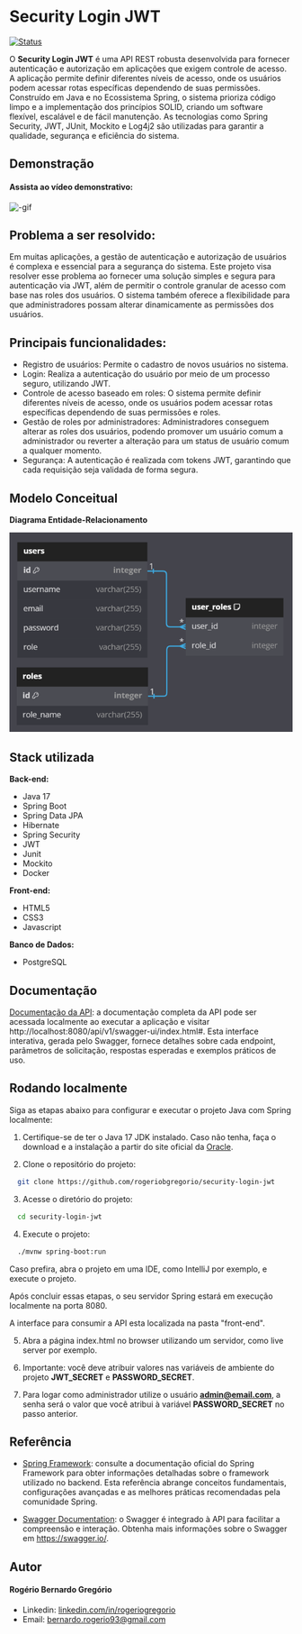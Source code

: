 # Security Login JWT
[![Status](https://img.shields.io/badge/Status-Em%20Andamento-yellow.svg)](https://github.com/seu-usuario/seu-projeto)

O **Security Login JWT** é uma API REST robusta desenvolvida para fornecer autenticação e autorização em aplicações que exigem controle de acesso. A aplicação permite definir diferentes níveis de acesso, onde os usuários podem acessar rotas específicas dependendo de suas permissões. Construído em Java e no Ecossistema Spring, o sistema prioriza código limpo e a implementação dos princípios SOLID, criando um software flexível, escalável e de fácil manutenção. As tecnologias como Spring Security, JWT, JUnit, Mockito e Log4j2 são utilizadas para garantir a qualidade, segurança e eficiência do sistema.

## Demonstração
#### Assista ao vídeo demonstrativo:

![-gif](https://github.com/rogeriobgregorio/.gif)


## Problema a ser resolvido:
Em muitas aplicações, a gestão de autenticação e autorização de usuários é complexa e essencial para a segurança do sistema. Este projeto visa resolver esse problema ao fornecer uma solução simples e segura para autenticação via JWT, além de permitir o controle granular de acesso com base nas roles dos usuários. O sistema também oferece a flexibilidade para que administradores possam alterar dinamicamente as permissões dos usuários.


## Principais funcionalidades:
- Registro de usuários: Permite o cadastro de novos usuários no sistema.
- Login: Realiza a autenticação do usuário por meio de um processo seguro, utilizando JWT.
- Controle de acesso baseado em roles: O sistema permite definir diferentes níveis de acesso, onde os usuários podem acessar rotas específicas dependendo de suas permissões e roles.
- Gestão de roles por administradores: Administradores conseguem alterar as roles dos usuários, podendo promover um usuário comum a administrador ou reverter a alteração para um status de usuário comum a qualquer momento.
- Segurança: A autenticação é realizada com tokens JWT, garantindo que cada requisição seja validada de forma segura.


## Modelo Conceitual
**Diagrama Entidade-Relacionamento**

![der](https://github.com/rogeriobgregorio/security-login-jwt/blob/main/documentation/der.png)

## Stack utilizada
**Back-end:**
- Java 17
- Spring Boot
- Spring Data JPA
- Hibernate
- Spring Security
- JWT
- Junit
- Mockito
- Docker

**Front-end:**
- HTML5
- CSS3
- Javascript

**Banco de Dados:**
- PostgreSQL


## Documentação
[Documentação da API](http://localhost:8080/api/v1/swagger-ui/index.html#):
a documentação completa da API pode ser acessada localmente ao executar a aplicação e visitar http://localhost:8080/api/v1/swagger-ui/index.html#.
Esta interface interativa, gerada pelo Swagger, fornece detalhes sobre cada endpoint, parâmetros de solicitação, respostas esperadas e exemplos práticos de uso.


## Rodando localmente
Siga as etapas abaixo para configurar e executar o projeto Java com Spring localmente:

1. Certifique-se de ter o Java 17 JDK instalado. Caso não tenha, faça o download e a instalação a partir do site oficial da [Oracle](https://oracle.com/).

2. Clone o repositório do projeto:
```bash
  git clone https://github.com/rogeriobgregorio/security-login-jwt
```

3. Acesse o diretório do projeto:
```bash
  cd security-login-jwt
```

4. Execute o projeto:
```bash
  ./mvnw spring-boot:run
```
Caso prefira, abra o projeto em uma IDE, como IntelliJ por exemplo, e execute o projeto.

Após concluir essas etapas, o seu servidor Spring estará em execução localmente na porta 8080.

A interface para consumir a API esta localizada na pasta "front-end".

5. Abra a página index.html no browser utilizando um servidor, como live server por exemplo.

6. Importante: você deve atribuir valores nas variáveis de ambiente do projeto **JWT_SECRET** e **PASSWORD_SECRET**.

7. Para logar como administrador utilize o usuário **admin@email.com**, a senha será o valor que você atribui à variável **PASSWORD_SECRET** no passo anterior.


## Referência
- [Spring Framework](https://spring.io/):
  consulte a documentação oficial do Spring Framework para obter informações detalhadas sobre o framework utilizado no backend.
  Esta referência abrange conceitos fundamentais, configurações avançadas e as melhores práticas recomendadas pela comunidade Spring.

- [Swagger Documentation](https://swagger.io/):
  o Swagger é integrado à API para facilitar a compreensão e interação. Obtenha mais informações sobre o Swagger em https://swagger.io/.


## Autor
#### Rogério Bernardo Gregório
- Linkedin: [linkedin.com/in/rogeriogregorio](https://linkedin.com/in/rogeriogregorio)
- Email: [bernardo.rogerio93@gmail.com](mailto:bernardo.rogerio93@gmail.com)